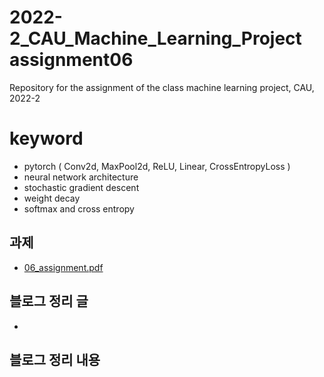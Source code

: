 # 2022-2_CAU_Machine_Learning_Project assignment06
Repository for the assignment of the class machine learning project, CAU, 2022-2 
 
# keyword

- pytorch ( Conv2d, MaxPool2d, ReLU, Linear, CrossEntropyLoss )
- neural network architecture
- stochastic gradient descent
- weight decay
- softmax and cross entropy



## 과제 
- [06_assignment.pdf](https://github.com/caumannerman/2022-2_CAU_Machine_Learning_Project/files/9741951/06_assignment.pdf)


## 블로그 정리 글 
- 

## 블로그 정리 내용 


